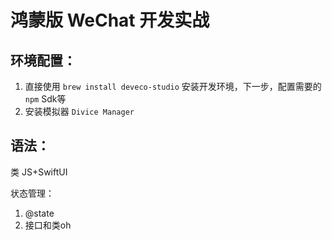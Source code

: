 
# 鸿蒙版 WeChat 开发实战

## 环境配置：
1. 直接使用 `brew install deveco-studio` 安装开发环境，下一步，配置需要的 `npm` Sdk等
2. 安装模拟器 `Divice Manager` 

## 语法：
类 JS+SwiftUI

状态管理：
1. @state 
2. 接口和类oh